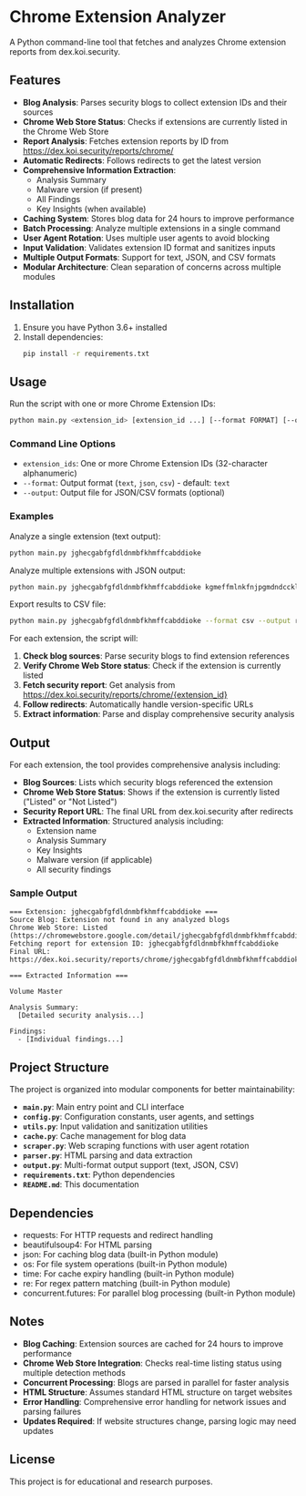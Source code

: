 # Chrome Extension Analyzer

A Python command-line tool that fetches and analyzes Chrome extension reports from dex.koi.security.

## Features

- **Blog Analysis**: Parses security blogs to collect extension IDs and their sources
- **Chrome Web Store Status**: Checks if extensions are currently listed in the Chrome Web Store
- **Report Analysis**: Fetches extension reports by ID from https://dex.koi.security/reports/chrome/
- **Automatic Redirects**: Follows redirects to get the latest version
- **Comprehensive Information Extraction**:
  - Analysis Summary
  - Malware version (if present)
  - All Findings
  - Key Insights (when available)
- **Caching System**: Stores blog data for 24 hours to improve performance
- **Batch Processing**: Analyze multiple extensions in a single command
- **User Agent Rotation**: Uses multiple user agents to avoid blocking
- **Input Validation**: Validates extension ID format and sanitizes inputs
- **Multiple Output Formats**: Support for text, JSON, and CSV formats
- **Modular Architecture**: Clean separation of concerns across multiple modules

## Installation

1. Ensure you have Python 3.6+ installed
2. Install dependencies:
   ```bash
   pip install -r requirements.txt
   ```

## Usage

Run the script with one or more Chrome Extension IDs:

```bash
python main.py <extension_id> [extension_id ...] [--format FORMAT] [--output FILE]
```

### Command Line Options

- `extension_ids`: One or more Chrome Extension IDs (32-character alphanumeric)
- `--format`: Output format (`text`, `json`, `csv`) - default: `text`
- `--output`: Output file for JSON/CSV formats (optional)

### Examples

Analyze a single extension (text output):
```bash
python main.py jghecgabfgfdldnmbfkhmffcabddioke
```

Analyze multiple extensions with JSON output:
```bash
python main.py jghecgabfgfdldnmbfkhmffcabddioke kgmeffmlnkfnjpgmdndccklfigfhajen --format json
```

Export results to CSV file:
```bash
python main.py jghecgabfgfdldnmbfkhmffcabddioke --format csv --output results.csv
```

For each extension, the script will:
1. **Check blog sources**: Parse security blogs to find extension references
2. **Verify Chrome Web Store status**: Check if the extension is currently listed
3. **Fetch security report**: Get analysis from https://dex.koi.security/reports/chrome/{extension_id}
4. **Follow redirects**: Automatically handle version-specific URLs
5. **Extract information**: Parse and display comprehensive security analysis

## Output

For each extension, the tool provides comprehensive analysis including:

- **Blog Sources**: Lists which security blogs referenced the extension
- **Chrome Web Store Status**: Shows if the extension is currently listed ("Listed" or "Not Listed")
- **Security Report URL**: The final URL from dex.koi.security after redirects
- **Extracted Information**: Structured analysis including:
  - Extension name
  - Analysis Summary
  - Key Insights
  - Malware version (if applicable)
  - All security findings

### Sample Output

```
=== Extension: jghecgabfgfdldnmbfkhmffcabddioke ===
Source Blog: Extension not found in any analyzed blogs
Chrome Web Store: Listed (https://chromewebstore.google.com/detail/jghecgabfgfdldnmbfkhmffcabddioke)
Fetching report for extension ID: jghecgabfgfdldnmbfkhmffcabddioke
Final URL: https://dex.koi.security/reports/chrome/jghecgabfgfdldnmbfkhmffcabddioke/2.4.0

=== Extracted Information ===

Volume Master

Analysis Summary:
  [Detailed security analysis...]

Findings:
  - [Individual findings...]
```

## Project Structure

The project is organized into modular components for better maintainability:

- **`main.py`**: Main entry point and CLI interface
- **`config.py`**: Configuration constants, user agents, and settings
- **`utils.py`**: Input validation and sanitization utilities
- **`cache.py`**: Cache management for blog data
- **`scraper.py`**: Web scraping functions with user agent rotation
- **`parser.py`**: HTML parsing and data extraction
- **`output.py`**: Multi-format output support (text, JSON, CSV)
- **`requirements.txt`**: Python dependencies
- **`README.md`**: This documentation

## Dependencies

- requests: For HTTP requests and redirect handling
- beautifulsoup4: For HTML parsing
- json: For caching blog data (built-in Python module)
- os: For file system operations (built-in Python module)
- time: For cache expiry handling (built-in Python module)
- re: For regex pattern matching (built-in Python module)
- concurrent.futures: For parallel blog processing (built-in Python module)

## Notes

- **Blog Caching**: Extension sources are cached for 24 hours to improve performance
- **Chrome Web Store Integration**: Checks real-time listing status using multiple detection methods
- **Concurrent Processing**: Blogs are parsed in parallel for faster analysis
- **HTML Structure**: Assumes standard HTML structure on target websites
- **Error Handling**: Comprehensive error handling for network issues and parsing failures
- **Updates Required**: If website structures change, parsing logic may need updates

## License

This project is for educational and research purposes.

